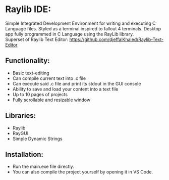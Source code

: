 # Raylib IDE: 
Simple Integrated Development Environment for writing and executing C Language files. Styled as a terminal inspired to fallout 4 terminals. Desktop app fully programmed in C Language using the RayLib library. <br>
Superset of Raylib Text Editor: https://github.com/djeffalKhaled/Raylib-Text-Editor

## Functionality:
- Basic text-editing
- Can compile current text into .c file
- Can execute said .c file and print its stdout in the GUI console
- Ability to save and load your content into a text file
- Up to 10 pages of projects
- Fully scrollable and resizable window

## Libraries:
- Raylib
- RayGUI
- Simple Dynamic Strings

## Installation:
- Run the main.exe file directly.
- You can also compile the project yourself by opening it in VS Code.

